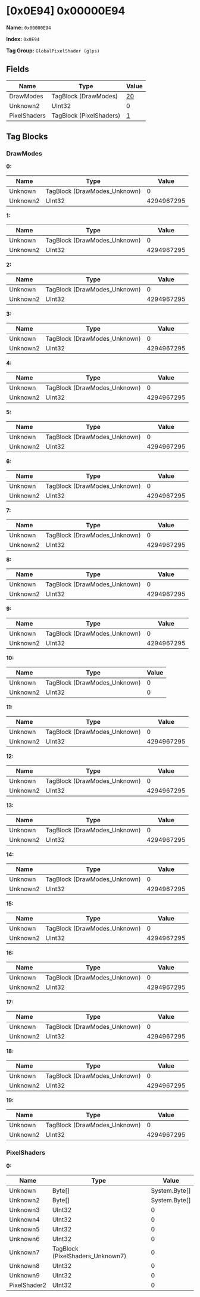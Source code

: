 # [0x0E94] 0x00000E94

**Name:** ```0x00000E94```

**Index:** ```0x0E94```

**Tag Group:** ```GlobalPixelShader (glps)```

## Fields

Name	| Type	| Value
---	|---	|---	|
DrawModes	|TagBlock (DrawModes)	|[20](#drawmodes)
Unknown2	|UInt32	|0
PixelShaders	|TagBlock (PixelShaders)	|[1](#pixelshaders)


## Tag Blocks

### DrawModes

**0:**

Name	| Type	| Value
---	|---	|---	|
Unknown	|TagBlock (DrawModes_Unknown)	|0
Unknown2	|UInt32	|4294967295


**1:**

Name	| Type	| Value
---	|---	|---	|
Unknown	|TagBlock (DrawModes_Unknown)	|0
Unknown2	|UInt32	|4294967295


**2:**

Name	| Type	| Value
---	|---	|---	|
Unknown	|TagBlock (DrawModes_Unknown)	|0
Unknown2	|UInt32	|4294967295


**3:**

Name	| Type	| Value
---	|---	|---	|
Unknown	|TagBlock (DrawModes_Unknown)	|0
Unknown2	|UInt32	|4294967295


**4:**

Name	| Type	| Value
---	|---	|---	|
Unknown	|TagBlock (DrawModes_Unknown)	|0
Unknown2	|UInt32	|4294967295


**5:**

Name	| Type	| Value
---	|---	|---	|
Unknown	|TagBlock (DrawModes_Unknown)	|0
Unknown2	|UInt32	|4294967295


**6:**

Name	| Type	| Value
---	|---	|---	|
Unknown	|TagBlock (DrawModes_Unknown)	|0
Unknown2	|UInt32	|4294967295


**7:**

Name	| Type	| Value
---	|---	|---	|
Unknown	|TagBlock (DrawModes_Unknown)	|0
Unknown2	|UInt32	|4294967295


**8:**

Name	| Type	| Value
---	|---	|---	|
Unknown	|TagBlock (DrawModes_Unknown)	|0
Unknown2	|UInt32	|4294967295


**9:**

Name	| Type	| Value
---	|---	|---	|
Unknown	|TagBlock (DrawModes_Unknown)	|0
Unknown2	|UInt32	|4294967295


**10:**

Name	| Type	| Value
---	|---	|---	|
Unknown	|TagBlock (DrawModes_Unknown)	|0
Unknown2	|UInt32	|0


**11:**

Name	| Type	| Value
---	|---	|---	|
Unknown	|TagBlock (DrawModes_Unknown)	|0
Unknown2	|UInt32	|4294967295


**12:**

Name	| Type	| Value
---	|---	|---	|
Unknown	|TagBlock (DrawModes_Unknown)	|0
Unknown2	|UInt32	|4294967295


**13:**

Name	| Type	| Value
---	|---	|---	|
Unknown	|TagBlock (DrawModes_Unknown)	|0
Unknown2	|UInt32	|4294967295


**14:**

Name	| Type	| Value
---	|---	|---	|
Unknown	|TagBlock (DrawModes_Unknown)	|0
Unknown2	|UInt32	|4294967295


**15:**

Name	| Type	| Value
---	|---	|---	|
Unknown	|TagBlock (DrawModes_Unknown)	|0
Unknown2	|UInt32	|4294967295


**16:**

Name	| Type	| Value
---	|---	|---	|
Unknown	|TagBlock (DrawModes_Unknown)	|0
Unknown2	|UInt32	|4294967295


**17:**

Name	| Type	| Value
---	|---	|---	|
Unknown	|TagBlock (DrawModes_Unknown)	|0
Unknown2	|UInt32	|4294967295


**18:**

Name	| Type	| Value
---	|---	|---	|
Unknown	|TagBlock (DrawModes_Unknown)	|0
Unknown2	|UInt32	|4294967295


**19:**

Name	| Type	| Value
---	|---	|---	|
Unknown	|TagBlock (DrawModes_Unknown)	|0
Unknown2	|UInt32	|4294967295


### PixelShaders

**0:**

Name	| Type	| Value
---	|---	|---	|
Unknown	|Byte[]	|System.Byte[]
Unknown2	|Byte[]	|System.Byte[]
Unknown3	|UInt32	|0
Unknown4	|UInt32	|0
Unknown5	|UInt32	|0
Unknown6	|UInt32	|0
Unknown7	|TagBlock (PixelShaders_Unknown7)	|0
Unknown8	|UInt32	|0
Unknown9	|UInt32	|0
PixelShader2	|UInt32	|0


